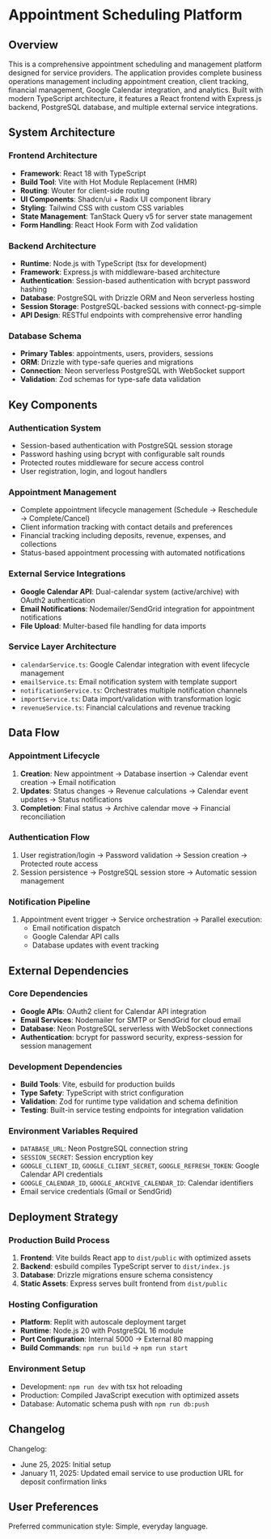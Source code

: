 # Appointment Scheduling Platform

## Overview

This is a comprehensive appointment scheduling and management platform designed for service providers. The application provides complete business operations management including appointment creation, client tracking, financial management, Google Calendar integration, and analytics. Built with modern TypeScript architecture, it features a React frontend with Express.js backend, PostgreSQL database, and multiple external service integrations.

## System Architecture

### Frontend Architecture
- **Framework**: React 18 with TypeScript
- **Build Tool**: Vite with Hot Module Replacement (HMR)
- **Routing**: Wouter for client-side routing
- **UI Components**: Shadcn/ui + Radix UI component library
- **Styling**: Tailwind CSS with custom CSS variables
- **State Management**: TanStack Query v5 for server state management
- **Form Handling**: React Hook Form with Zod validation

### Backend Architecture
- **Runtime**: Node.js with TypeScript (tsx for development)
- **Framework**: Express.js with middleware-based architecture
- **Authentication**: Session-based authentication with bcrypt password hashing
- **Database**: PostgreSQL with Drizzle ORM and Neon serverless hosting
- **Session Storage**: PostgreSQL-backed sessions with connect-pg-simple
- **API Design**: RESTful endpoints with comprehensive error handling

### Database Schema
- **Primary Tables**: appointments, users, providers, sessions
- **ORM**: Drizzle with type-safe queries and migrations
- **Connection**: Neon serverless PostgreSQL with WebSocket support
- **Validation**: Zod schemas for type-safe data validation

## Key Components

### Authentication System
- Session-based authentication with PostgreSQL session storage
- Password hashing using bcrypt with configurable salt rounds
- Protected routes middleware for secure access control
- User registration, login, and logout handlers

### Appointment Management
- Complete appointment lifecycle management (Schedule → Reschedule → Complete/Cancel)
- Client information tracking with contact details and preferences
- Financial tracking including deposits, revenue, expenses, and collections
- Status-based appointment processing with automated notifications

### External Service Integrations
- **Google Calendar API**: Dual-calendar system (active/archive) with OAuth2 authentication
- **Email Notifications**: Nodemailer/SendGrid integration for appointment notifications
- **File Upload**: Multer-based file handling for data imports

### Service Layer Architecture
- `calendarService.ts`: Google Calendar integration with event lifecycle management
- `emailService.ts`: Email notification system with template support
- `notificationService.ts`: Orchestrates multiple notification channels
- `importService.ts`: Data import/validation with transformation logic
- `revenueService.ts`: Financial calculations and revenue tracking

## Data Flow

### Appointment Lifecycle
1. **Creation**: New appointment → Database insertion → Calendar event creation → Email notification
2. **Updates**: Status changes → Revenue calculations → Calendar event updates → Status notifications
3. **Completion**: Final status → Archive calendar move → Financial reconciliation

### Authentication Flow
1. User registration/login → Password validation → Session creation → Protected route access
2. Session persistence → PostgreSQL session store → Automatic session management

### Notification Pipeline
1. Appointment event trigger → Service orchestration → Parallel execution:
   - Email notification dispatch
   - Google Calendar API calls
   - Database updates with event tracking

## External Dependencies

### Core Dependencies
- **Google APIs**: OAuth2 client for Calendar API integration
- **Email Services**: Nodemailer for SMTP or SendGrid for cloud email
- **Database**: Neon PostgreSQL serverless with WebSocket connections
- **Authentication**: bcrypt for password security, express-session for session management

### Development Dependencies
- **Build Tools**: Vite, esbuild for production builds
- **Type Safety**: TypeScript with strict configuration
- **Validation**: Zod for runtime type validation and schema definition
- **Testing**: Built-in service testing endpoints for integration validation

### Environment Variables Required
- `DATABASE_URL`: Neon PostgreSQL connection string
- `SESSION_SECRET`: Session encryption key
- `GOOGLE_CLIENT_ID`, `GOOGLE_CLIENT_SECRET`, `GOOGLE_REFRESH_TOKEN`: Google Calendar API credentials
- `GOOGLE_CALENDAR_ID`, `GOOGLE_ARCHIVE_CALENDAR_ID`: Calendar identifiers
- Email service credentials (Gmail or SendGrid)

## Deployment Strategy

### Production Build Process
1. **Frontend**: Vite builds React app to `dist/public` with optimized assets
2. **Backend**: esbuild compiles TypeScript server to `dist/index.js`
3. **Database**: Drizzle migrations ensure schema consistency
4. **Static Assets**: Express serves built frontend from `dist/public`

### Hosting Configuration
- **Platform**: Replit with autoscale deployment target
- **Runtime**: Node.js 20 with PostgreSQL 16 module
- **Port Configuration**: Internal 5000 → External 80 mapping
- **Build Commands**: `npm run build` → `npm run start`

### Environment Setup
- Development: `npm run dev` with tsx hot reloading
- Production: Compiled JavaScript execution with optimized assets
- Database: Automatic schema push with `npm run db:push`

## Changelog

Changelog:
- June 25, 2025: Initial setup
- January 11, 2025: Updated email service to use production URL for deposit confirmation links

## User Preferences

Preferred communication style: Simple, everyday language.